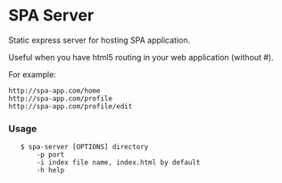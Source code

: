 # SPA Server

Static express server for hosting SPA application. 

Useful when you have html5 routing in your web application (without #).

For example:
```
http://spa-app.com/home
http://spa-app.com/profile
http://spa-app.com/profile/edit
```

### Usage

```
   $ spa-server [OPTIONS] directory
       -p port
       -i index file name, index.html by default
       -h help
```

